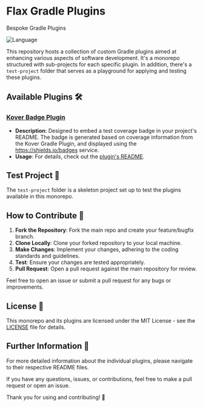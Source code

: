 # Flax Gradle Plugins
Bespoke Gradle Plugins

![Language](https://img.shields.io/github/languages/top/idoflax/flax-gradle-plugins?color=blue&logo=kotlin)

This repository hosts a collection of custom Gradle plugins aimed at enhancing various aspects of software development. It's a monorepo structured with sub-projects for each specific plugin. In addition, there's a `test-project` folder that serves as a playground for applying and testing these plugins.


## Available Plugins 🛠️

### [Kover Badge Plugin](kover-badge-plugin/README.md)

- **Description**: Designed to embed a test coverage badge in your project's README. The badge is generated based on coverage information from the Kover Gradle Plugin, and displayed using the https://shields.io/badges service.
- **Usage**: For details, check out the [plugin's README](kover-badge-plugin/README.md).

## Test Project 🧪

The `test-project` folder is a skeleton project set up to test the plugins available in this monorepo.

## How to Contribute 🤝

1. **Fork the Repository**: Fork the main repo and create your feature/bugfix branch.
2. **Clone Locally**: Clone your forked repository to your local machine.
3. **Make Changes**: Implement your changes, adhering to the coding standards and guidelines.
4. **Test**: Ensure your changes are tested appropriately.
5. **Pull Request**: Open a pull request against the main repository for review.

Feel free to open an issue or submit a pull request for any bugs or improvements.

## License 📄

This monorepo and its plugins are licensed under the MIT License - see the [LICENSE](LICENSE) file for details.

## Further Information 📖

For more detailed information about the individual plugins, please navigate to their respective README files.

If you have any questions, issues, or contributions, feel free to make a pull request or open an issue.

Thank you for using and contributing! 🎉
